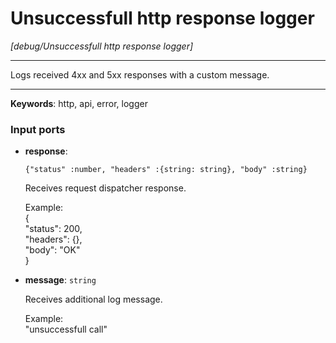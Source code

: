 # Unsuccessfull http response logger

_[debug/Unsuccessfull http response logger]_

---

Logs received 4xx and 5xx responses with a custom message.  

---

__Keywords__: http, api, error, logger

### Input ports

* __response__: 
    ```
    {"status" :number, "headers" :{string: string}, "body" :string}
    ```

    Receives request dispatcher response.  
      
    Example:   
    {  
     "status": 200,   
     "headers": {},   
     "body": "OK"  
    }  


* __message__: ` string `

    Receives additional log message.  
      
    Example:   
    "unsuccessfull call"  

